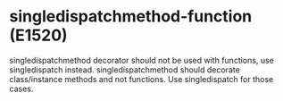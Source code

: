 # singledispatchmethod-function (E1520)

singledispatchmethod decorator should not be used with functions, use
singledispatch instead. singledispatchmethod should decorate
class/instance methods and not functions. Use singledispatch for those
cases.
